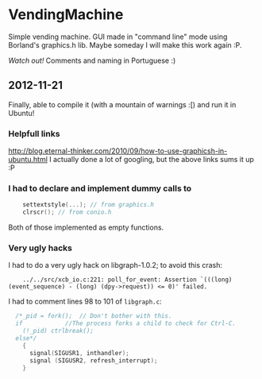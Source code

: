 # VendingMachine

Simple vending machine. GUI made in "command line" mode using Borland's graphics.h lib. Maybe someday I will make this work again :P.

*Watch out!* Comments and naming in Portuguese :) 

## 2012-11-21

Finally, able to compile it (with a mountain of warnings :[) and run it in Ubuntu!

### Helpfull links

http://blog.eternal-thinker.com/2010/09/how-to-use-graphicsh-in-ubuntu.html
I actually done a lot of googling, but the above links sums it up :P

### I had to declare and implement dummy calls to

```c++
	settextstyle(...); // from graphics.h
	clrscr(); // from conio.h
```

Both of those implemented as empty functions.

### Very ugly hacks

I had to do a very ugly hack on libgraph-1.0.2; to avoid this crash:
```
	../../src/xcb_io.c:221: poll_for_event: Assertion `(((long) (event_sequence) - (long) (dpy->request)) <= 0)' failed.
```

I had to comment lines 98 to 101 of `libgraph.c`:

```c++
  /*_pid = fork();	// Don't bother with this. 
  if 			//The process forks a child to check for Ctrl-C.
    (!_pid) ctrlbreak();
  else*/
    {
      signal(SIGUSR1, inthandler);
      signal (SIGUSR2, refresh_interrupt);
    }
```


